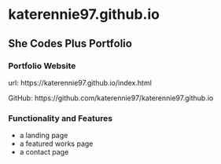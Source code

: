 # katerennie97.github.io
<h2>She Codes Plus Portfolio</h2>

<h3>Portfolio Website</h3>
<p>url: https://katerennie97.github.io/index.html</p>

<p>GitHub: https://github.com/katerennie97/katerennie97.github.io</p>

<h3>Functionality and Features</h3>

- a landing page
- a featured works page
- a contact page
